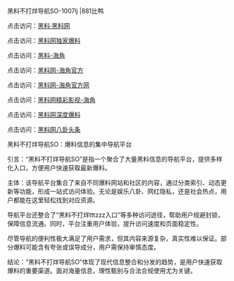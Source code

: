 黑料不打烊导航SO-1007lj |881比鸭

点击访问：<a href="https://heiliaolvzlu3.pages.dev">黑料·黑料网</a>

点击访问：<a href="https://heiliaoyvnrda.pages.dev">黑料网独家爆料</a>

点击访问：<a href="https://heiliaoryrhyu.pages.dev">黑料-海角</a>

点击访问：<a href="https://heiliao9wsbg3.pages.dev">黑料网-海角官方</a>

点击访问：<a href="https://heiliaokof3cy.pages.dev">黑料网-海角官方网</a>

点击访问：<a href="https://heiliao5s28gk.pages.dev">黑料网精彩影视-海角</a>

点击访问：<a href="https://heiliaoxfe5rb.pages.dev">黑料网深度爆料</a>

点击访问：<a href="https://heiliao3gvg9x.pages.dev">黑料网八卦头条</a>

黑料不打烊导航SO：爆料信息的集中导航平台

引言：“黑料不打烊导航SO”是指一个聚合了大量黑料信息的导航平台，提供多样化入口，方便用户快速获取最新爆料。

主体：该导航平台集合了来自不同爆料网站和社区的内容，通过分类索引、动态更新等功能，形成一站式访问体验。无论是娱乐八卦、网红隐私，还是社会热点，用户都能在这里轻松找到对应资源。

导航平台还整合了“黑料不打烊tttzzz入口”等多种访问途径，帮助用户规避封锁，保障信息流通。同时，平台注重用户体验，提升访问速度和页面稳定性。

尽管导航的便利性极大满足了用户需求，但其内容来源复杂，真实性难以保证。部分爆料可能含有夸张或误导成分，用户需保持审慎态度。

结论：“黑料不打烊导航SO”体现了现代信息整合和分发的趋势，是用户快速获取爆料的重要渠道。面对海量信息，理性甄别与合法合规使用尤为关键。
